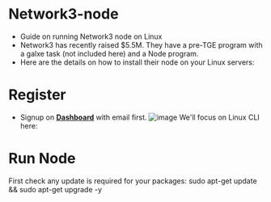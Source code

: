 # Network3-node
* Guide on running Network3 node on Linux
* Network3 has recently raised $5.5M. They have a pre-TGE program with a galxe task (not included here) and a Node program.
* Here are the details on how to install their node on your Linux servers:

# Register
* Signup on **[Dashboard](https://account.network3.ai/register_page?rc=37b588a4)** with email first.
![image](https://github.com/user-attachments/assets/5f2ca6fa-5c90-439f-87cc-5425e35af80a)
We'll focus on Linux CLI here:

# Run Node
First check any update is required for your packages:
sudo apt-get update && sudo apt-get upgrade -y

